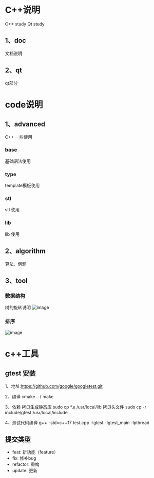 # C++说明
  C++ study
  Qt study

## 1、doc
  文档说明

## 2、qt
  qt部分



# code说明
## 1、advanced
  C++ 一些使用 
### base
  基础语法使用

### type
  template模板使用

### stl
  stl 使用

### lib
  lib 使用


## 2、algorithm
  算法、例题


## 3、tool
### 数据结构

  树的旋转说明
![image](https://github.com/ljk1029/LT_CTool/blob/main/img/tree.png)

### 排序
![image](https://github.com/ljk1029/LT_CTool/blob/main/img/sort.png)



# c++工具
## gtest 安装
  1、地址:https://github.com/google/googletest.git

  2、编译 cmake .. / make

  3、依赖
  拷贝生成静态库
  sudo cp *.a /usr/local/lib
  拷贝头文件
  sudo cp -r include/gtest /usr/local/include

  4、测试代码编译
  g++ -std=c++17 test.cpp -lgtest -lgtest_main -lpthread

## 提交类型
  - feat:     新功能（feature） 
  - fix:      修补bug  
  - refactor: 重构   
  - update:   更新  